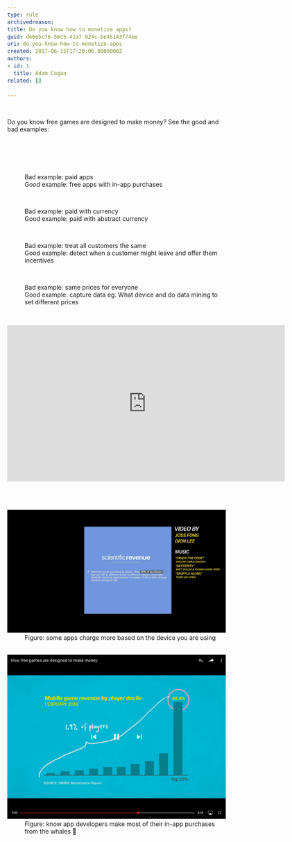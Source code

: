 ```yaml
---
type: rule
archivedreason: 
title: Do you know how to monetize apps?
guid: de6e5c76-56c5-42a7-924c-be45143f74ee
uri: do-you-know-how-to-monetize-apps
created: 2017-06-15T17:20:06.0000000Z
authors:
- id: 1
  title: Adam Cogan
related: []

---
```



​<p>Do you know free games are designed to make money? See the good and bad examples:</p>
<br><excerpt class='endintro'></excerpt><br>
<p> 
   <br> 
</p><dd class="ssw15-rteElement-FigureBad"> Bad example: paid apps<br></dd><dd class="ssw15-rteElement-FigureGood">Good example: free apps with in-app purchases</dd><p> 
   <br> 
</p><dd class="ssw15-rteElement-FigureBad">Bad example: paid with currency</dd><dd class="ssw15-rteElement-FigureGood">Good example: paid with abstract currency </dd><p> 
   <br> 
</p><dd class="ssw15-rteElement-FigureBad">Bad example: treat all customers the same</dd><dd class="ssw15-rteElement-FigureGood">Good example: detect when a customer might leave and offer them incentives</dd><p> 
   <br> 
</p><dd class="ssw15-rteElement-FigureBad">Bad example: same prices for everyone</dd><dd class="ssw15-rteElement-FigureGood">Good example: capture data eg. What device and do data mining to set different prices ​<br></dd><p> 
   <br> 
</p><dl class="image"><dt><div class="ms-rtestate-read ms-rte-embedcode ms-rte-embedil ms-rtestate-notify"> 
   <iframe width="640" height="360" src="https://www.youtube.com/embed/fKK9nVLvhGM" frameborder="0"></iframe> </div></dt></dl>​
<dl class="image"><dt>
      <img src="how-to-monetize.png" alt="how-to-monetize.png" /> 
   </dt><dd>Figure: some apps charge more based on the device you are using<br></dd></dl><dl class="image">​ 
   <dt> 
      <img src="how-to-monetize-2.png" alt="how-to-monetize-2.png" /> 
   </dt><dd>Figure: know app developers make most of their in-app purchases from the whales 🐳</dd></dl>



